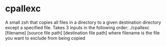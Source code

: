 # cpallexc
A small zsh that copies all files in a directory to a given destination directory except a specified file.
Takes 3 inputs in the following order:
./cpallexc [filename] [source file path] [destination file path]
where filename is the file you want to exclude from being copied
